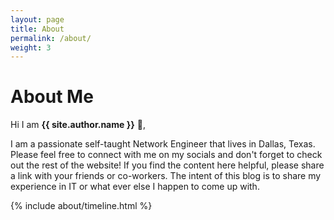 ```yaml
---
layout: page
title: About
permalink: /about/
weight: 3
---
```


# **About Me**

Hi I am **{{ site.author.name }}** :wave:,<br>

I am a passionate self-taught Network Engineer that lives in Dallas, Texas. Please feel free to connect with me on my socials and don't forget to check out the rest of the website! If you find the content here helpful, please share a link with your friends or co-workers. The intent of this blog is to share my experience in IT or what ever else I happen to come up with.

<div data-iframe-width="150" data-iframe-height="270" data-share-badge-id="4659f7a6-c47b-4ca2-ba6b-ff1d11858048" data-share-badge-host="https://www.credly.com"></div><script type="text/javascript" async src="//cdn.credly.com/assets/utilities/embed.js"></script>

<div data-iframe-width="150" data-iframe-height="270" data-share-badge-id="698f2395-06a3-4d25-b9a8-6d3c9fbf051e" data-share-badge-host="https://www.credly.com"></div><script type="text/javascript" async src="//cdn.credly.com/assets/utilities/embed.js"></script>

<div data-iframe-width="150" data-iframe-height="270" data-share-badge-id="d0f92b42-72ab-4fc7-89d3-f34ece43a469" data-share-badge-host="https://www.credly.com"></div><script type="text/javascript" async src="//cdn.credly.com/assets/utilities/embed.js"></script>

<div data-iframe-width="150" data-iframe-height="270" data-share-badge-id="97e40c3a-883f-4bfd-8a27-0647bfab716f" data-share-badge-host="https://www.credly.com"></div><script type="text/javascript" async src="//cdn.credly.com/assets/utilities/embed.js" allowTransparency="false"></script>

<!---
 <div class="row">
 {% include about/skills.html title="Programming Skills" source=site.data.programming-skills %}
 {% include about/skills.html title="Other Skills" source=site.data.other-skills %}
 </div>
--->

<div class="row">
{% include about/timeline.html %}
</div>

